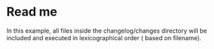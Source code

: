# Read me

In this example, all files inside the changelog/changes directory will be included and executed in lexicographical
order (
based on filename).